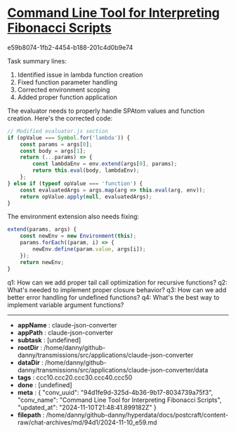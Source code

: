 # [Command Line Tool for Interpreting Fibonacci Scripts](https://claude.ai/chat/94d1fe9d-325d-4b36-9b17-8034739a75f3)

e59b8074-1fb2-4454-b188-201c4d0b9e74

 Task summary lines:
1. Identified issue in lambda function creation
2. Fixed function parameter handling
3. Corrected environment scoping
4. Added proper function application

The evaluator needs to properly handle SPAtom values and function creation. Here's the corrected code:

```javascript
// Modified evaluator.js section
if (opValue === Symbol.for('lambda')) {
    const params = args[0];
    const body = args[1];
    return (...params) => {
        const lambdaEnv = env.extend(args[0], params);
        return this.eval(body, lambdaEnv);
    };
} else if (typeof opValue === 'function') {
    const evaluatedArgs = args.map(arg => this.eval(arg, env));
    return opValue.apply(null, evaluatedArgs);
}
```

The environment extension also needs fixing:
```javascript
extend(params, args) {
    const newEnv = new Environment(this);
    params.forEach((param, i) => {
        newEnv.define(param.value, args[i]);
    });
    return newEnv;
}
```

q1: How can we add proper tail call optimization for recursive functions?
q2: What's needed to implement proper closure behavior?
q3: How can we add better error handling for undefined functions?
q4: What's the best way to implement variable argument functions?

---

* **appName** : claude-json-converter
* **appPath** : claude-json-converter
* **subtask** : [undefined]
* **rootDir** : /home/danny/github-danny/transmissions/src/applications/claude-json-converter
* **dataDir** : /home/danny/github-danny/transmissions/src/applications/claude-json-converter/data
* **tags** : ccc10.ccc20.ccc30.ccc40.ccc50
* **done** : [undefined]
* **meta** : {
  "conv_uuid": "94d1fe9d-325d-4b36-9b17-8034739a75f3",
  "conv_name": "Command Line Tool for Interpreting Fibonacci Scripts",
  "updated_at": "2024-11-10T21:48:41.899182Z"
}
* **filepath** : /home/danny/github-danny/hyperdata/docs/postcraft/content-raw/chat-archives/md/94d1/2024-11-10_e59.md